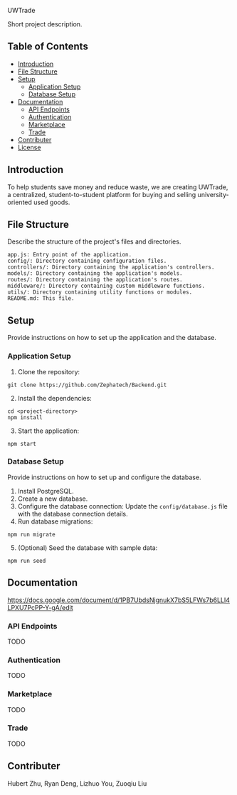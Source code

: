 UWTrade

Short project description.

## Table of Contents

- [Introduction](#introduction)
- [File Structure](#file-structure)
- [Setup](#setup)
  - [Application Setup](#application-setup)
  - [Database Setup](#database-setup)
- [Documentation](#documentation)
  - [API Endpoints](#api-endpoints)
  - [Authentication](#authentication)
  - [Marketplace](#marketplace)
  - [Trade](#trade)
- [Contributer](#contributer)
- [License](#license)

## Introduction

To help students save money and reduce waste, we are creating UWTrade, a centralized, student-to-student platform for buying and selling university-oriented used goods. 

## File Structure

Describe the structure of the project's files and directories.

```
app.js: Entry point of the application.
config/: Directory containing configuration files.
controllers/: Directory containing the application's controllers.
models/: Directory containing the application's models.
routes/: Directory containing the application's routes.
middleware/: Directory containing custom middleware functions.
utils/: Directory containing utility functions or modules.
README.md: This file.
```

## Setup

Provide instructions on how to set up the application and the database.

### Application Setup

1. Clone the repository:
```
git clone https://github.com/Zephatech/Backend.git
```
2. Install the dependencies:
```
cd <project-directory>
npm install
```
3. Start the application:
```
npm start
```

### Database Setup

Provide instructions on how to set up and configure the database.

1. Install PostgreSQL.
2. Create a new database.
3. Configure the database connection:
Update the `config/database.js` file with the database connection details.
4. Run database migrations:
```
npm run migrate
```
5. (Optional) Seed the database with sample data:
```
npm run seed
```

## Documentation

https://docs.google.com/document/d/1PB7UbdsNjgnukX7bS5LFWs7b6LLI4LPXU7PcPP-Y-gA/edit

### API Endpoints

TODO

### Authentication

TODO

### Marketplace

TODO

### Trade

TODO

## Contributer
Hubert Zhu,
Ryan Deng,
Lizhuo You,
Zuoqiu Liu
